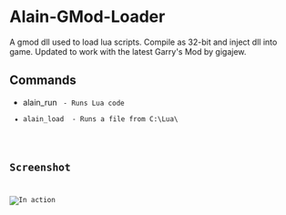 # Alain-GMod-Loader
A gmod dll used to load lua scripts. Compile as 32-bit and inject dll into game. Updated to work with the latest Garry's Mod by gigajew.

## Commands
* alain_run <code> - Runs Lua code
* alain_load <filename> - Runs a file from C:\Lua\

## Screenshot
![In action](https://i.imgur.com/FCS643c.png)